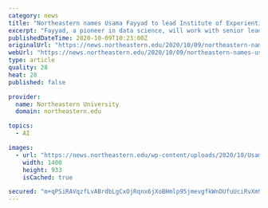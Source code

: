 ```yaml
---
category: news
title: "Northeastern names Usama Fayyad to lead Institute of Experiential Artificial Intelligence"
excerpt: "Fayyad, a pioneer in data science, will work with senior leadership to create a research hub that places human skills and intelligence at the forefront of AI development. “He is literally perfect for this position,"
publishedDateTime: 2020-10-09T10:23:00Z
originalUrl: "https://news.northeastern.edu/2020/10/09/northeastern-names-usama-fayyad-to-lead-institute-of-experiential-artificial-intelligence/"
webUrl: "https://news.northeastern.edu/2020/10/09/northeastern-names-usama-fayyad-to-lead-institute-of-experiential-artificial-intelligence/"
type: article
quality: 28
heat: 28
published: false

provider:
  name: Northeastern University
  domain: northeastern.edu

topics:
  - AI

images:
  - url: "https://news.northeastern.edu/wp-content/uploads/2020/10/Usama_options_004.jpg"
    width: 1400
    height: 933
    isCached: true

secured: "m+qPSiRAVqzfLvABrdbLgCxOjRqnx6jXoBHmlp95jmevgfkWnDUfuUciRvXm9r3RegdfkA0vjx4y3wWqUkOxyneqc+n2W+2FkdFVycFVSrtKFPekmFV7gqZ/YbKAhVpPRWNh48GLFbVsKKVRh3Y2JOeJags7tzoD+0TP5ldhRhx/3tWHsP3NWARW1eu4o1wyKfXN/CmTAUkDuGaBnW6RVC2I3U9M8+UFqC56IiwycVrYDg65Dsq4TNvu8aqnXs0YA7auXshYre8aNKZlpFTcKlyBhJnvDivXmr7hfRcfemfCCsFxkPKAjSlMgB+BrClMwPR4mif0SUJzFEANz6D0kjEsOQLWgQk5Zee3nZnOq48=;MzrlqwK7hlZPnOAdXlHSIw=="
---
```


